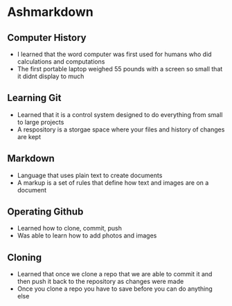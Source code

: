 # Ashmarkdown

## Computer History
- I learned that the word computer was first used for humans who did calculations and computations
- The first portable laptop weighed 55 pounds with a screen so small that it didnt display to much

## Learning Git
- Learned that it is a control system designed to do everything from small to large projects
- A respository is a storgae space where your files and history of changes are kept

## Markdown
- Language that uses plain text to create documents
- A markup is a set of rules that define how text and images are on a document

## Operating Github
- Learned how to clone, commit, push
- Was able to learn how to add photos and images

## Cloning
- Learned that once we clone a repo that we are able to commit it and then push it back to the repository as changes were made
- Once you clone a repo you have to save before you can do anything else

